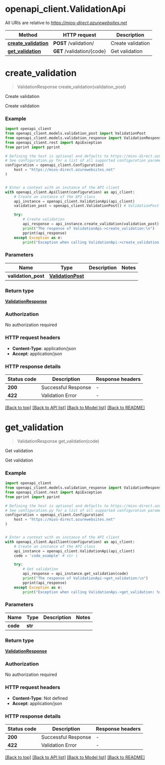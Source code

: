 # openapi_client.ValidationApi

All URIs are relative to *https://mios-direct.azurewebsites.net*

Method | HTTP request | Description
------------- | ------------- | -------------
[**create_validation**](ValidationApi.md#create_validation) | **POST** /validation/ | Create validation
[**get_validation**](ValidationApi.md#get_validation) | **GET** /validation/{code} | Get validation


# **create_validation**
> ValidationResponse create_validation(validation_post)

Create validation

Create validation

### Example


```python
import openapi_client
from openapi_client.models.validation_post import ValidationPost
from openapi_client.models.validation_response import ValidationResponse
from openapi_client.rest import ApiException
from pprint import pprint

# Defining the host is optional and defaults to https://mios-direct.azurewebsites.net
# See configuration.py for a list of all supported configuration parameters.
configuration = openapi_client.Configuration(
    host = "https://mios-direct.azurewebsites.net"
)


# Enter a context with an instance of the API client
with openapi_client.ApiClient(configuration) as api_client:
    # Create an instance of the API class
    api_instance = openapi_client.ValidationApi(api_client)
    validation_post = openapi_client.ValidationPost() # ValidationPost | 

    try:
        # Create validation
        api_response = api_instance.create_validation(validation_post)
        print("The response of ValidationApi->create_validation:\n")
        pprint(api_response)
    except Exception as e:
        print("Exception when calling ValidationApi->create_validation: %s\n" % e)
```



### Parameters


Name | Type | Description  | Notes
------------- | ------------- | ------------- | -------------
 **validation_post** | [**ValidationPost**](ValidationPost.md)|  | 

### Return type

[**ValidationResponse**](ValidationResponse.md)

### Authorization

No authorization required

### HTTP request headers

 - **Content-Type**: application/json
 - **Accept**: application/json

### HTTP response details

| Status code | Description | Response headers |
|-------------|-------------|------------------|
**200** | Successful Response |  -  |
**422** | Validation Error |  -  |

[[Back to top]](#) [[Back to API list]](../README.md#documentation-for-api-endpoints) [[Back to Model list]](../README.md#documentation-for-models) [[Back to README]](../README.md)

# **get_validation**
> ValidationResponse get_validation(code)

Get validation

Get validation

### Example


```python
import openapi_client
from openapi_client.models.validation_response import ValidationResponse
from openapi_client.rest import ApiException
from pprint import pprint

# Defining the host is optional and defaults to https://mios-direct.azurewebsites.net
# See configuration.py for a list of all supported configuration parameters.
configuration = openapi_client.Configuration(
    host = "https://mios-direct.azurewebsites.net"
)


# Enter a context with an instance of the API client
with openapi_client.ApiClient(configuration) as api_client:
    # Create an instance of the API class
    api_instance = openapi_client.ValidationApi(api_client)
    code = 'code_example' # str | 

    try:
        # Get validation
        api_response = api_instance.get_validation(code)
        print("The response of ValidationApi->get_validation:\n")
        pprint(api_response)
    except Exception as e:
        print("Exception when calling ValidationApi->get_validation: %s\n" % e)
```



### Parameters


Name | Type | Description  | Notes
------------- | ------------- | ------------- | -------------
 **code** | **str**|  | 

### Return type

[**ValidationResponse**](ValidationResponse.md)

### Authorization

No authorization required

### HTTP request headers

 - **Content-Type**: Not defined
 - **Accept**: application/json

### HTTP response details

| Status code | Description | Response headers |
|-------------|-------------|------------------|
**200** | Successful Response |  -  |
**422** | Validation Error |  -  |

[[Back to top]](#) [[Back to API list]](../README.md#documentation-for-api-endpoints) [[Back to Model list]](../README.md#documentation-for-models) [[Back to README]](../README.md)

